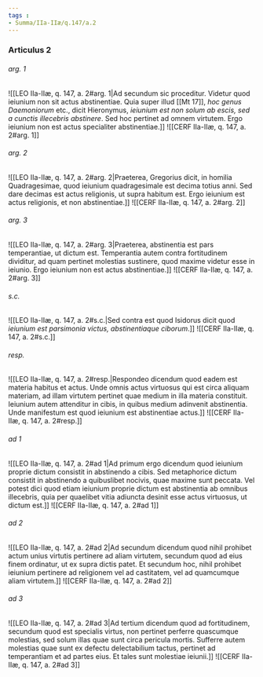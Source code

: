 ```yaml
---
tags : 
- Summa/IIa-IIæ/q.147/a.2
---
```


### Articulus 2

###### arg. 1
![[LEO IIa-IIæ, q. 147, a. 2#arg. 1|Ad secundum sic proceditur. Videtur quod ieiunium non sit actus abstinentiae. Quia super illud [[Mt 17]], *hoc genus Daemoniorum* etc., dicit Hieronymus, *ieiunium est non solum ab escis, sed a cunctis illecebris abstinere*. Sed hoc pertinet ad omnem virtutem. Ergo ieiunium non est actus specialiter abstinentiae.]]
![[CERF IIa-IIæ, q. 147, a. 2#arg. 1]]

###### arg. 2
![[LEO IIa-IIæ, q. 147, a. 2#arg. 2|Praeterea, Gregorius dicit, in homilia Quadragesimae, quod ieiunium quadragesimale est decima totius anni. Sed dare decimas est actus religionis, ut supra habitum est. Ergo ieiunium est actus religionis, et non abstinentiae.]]
![[CERF IIa-IIæ, q. 147, a. 2#arg. 2]]

###### arg. 3
![[LEO IIa-IIæ, q. 147, a. 2#arg. 3|Praeterea, abstinentia est pars temperantiae, ut dictum est. Temperantia autem contra fortitudinem dividitur, ad quam pertinet molestias sustinere, quod maxime videtur esse in ieiunio. Ergo ieiunium non est actus abstinentiae.]]
![[CERF IIa-IIæ, q. 147, a. 2#arg. 3]]

###### s.c.
![[LEO IIa-IIæ, q. 147, a. 2#s.c.|Sed contra est quod Isidorus dicit quod *ieiunium est parsimonia victus, abstinentiaque ciborum*.]]
![[CERF IIa-IIæ, q. 147, a. 2#s.c.]]

###### resp.
![[LEO IIa-IIæ, q. 147, a. 2#resp.|Respondeo dicendum quod eadem est materia habitus et actus. Unde omnis actus virtuosus qui est circa aliquam materiam, ad illam virtutem pertinet quae medium in illa materia constituit. Ieiunium autem attenditur in cibis, in quibus medium adinvenit abstinentia. Unde manifestum est quod ieiunium est abstinentiae actus.]]
![[CERF IIa-IIæ, q. 147, a. 2#resp.]]

###### ad 1
![[LEO IIa-IIæ, q. 147, a. 2#ad 1|Ad primum ergo dicendum quod ieiunium proprie dictum consistit in abstinendo a cibis. Sed metaphorice dictum consistit in abstinendo a quibuslibet nocivis, quae maxime sunt peccata. Vel potest dici quod etiam ieiunium proprie dictum est abstinentia ab omnibus illecebris, quia per quaelibet vitia adiuncta desinit esse actus virtuosus, ut dictum est.]]
![[CERF IIa-IIæ, q. 147, a. 2#ad 1]]

###### ad 2
![[LEO IIa-IIæ, q. 147, a. 2#ad 2|Ad secundum dicendum quod nihil prohibet actum unius virtutis pertinere ad aliam virtutem, secundum quod ad eius finem ordinatur, ut ex supra dictis patet. Et secundum hoc, nihil prohibet ieiunium pertinere ad religionem vel ad castitatem, vel ad quamcumque aliam virtutem.]]
![[CERF IIa-IIæ, q. 147, a. 2#ad 2]]

###### ad 3
![[LEO IIa-IIæ, q. 147, a. 2#ad 3|Ad tertium dicendum quod ad fortitudinem, secundum quod est specialis virtus, non pertinet perferre quascumque molestias, sed solum illas quae sunt circa pericula mortis. Sufferre autem molestias quae sunt ex defectu delectabilium tactus, pertinet ad temperantiam et ad partes eius. Et tales sunt molestiae ieiunii.]]
![[CERF IIa-IIæ, q. 147, a. 2#ad 3]]

